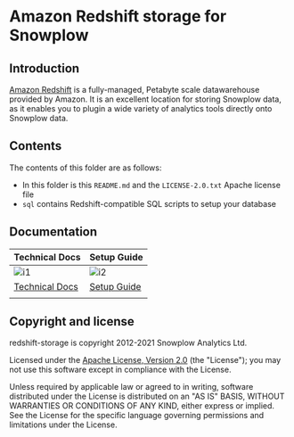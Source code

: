 # Amazon Redshift storage for Snowplow

## Introduction

[Amazon Redshift][redshift] is a fully-managed, Petabyte scale datawarehouse
provided by Amazon. It is an excellent location for storing Snowplow data, as it
enables you to plugin a wide variety of analytics tools directly onto Snowplow data.

## Contents

The contents of this folder are as follows:

* In this folder is this `README.md` and the `LICENSE-2.0.txt` Apache license file
* `sql` contains Redshift-compatible SQL scripts to setup your database

## Documentation

| Technical Docs             | Setup Guide          |
|----------------------------|----------------------|
| ![i1][techdocs-image]      | ![i2][setup-image]   |
| [Technical Docs][techdocs] | [Setup Guide][setup] |
|                            |                      |

## Copyright and license

redshift-storage is copyright 2012-2021 Snowplow Analytics Ltd.

Licensed under the [Apache License, Version 2.0][license] (the "License");
you may not use this software except in compliance with the License.

Unless required by applicable law or agreed to in writing, software
distributed under the License is distributed on an "AS IS" BASIS,
WITHOUT WARRANTIES OR CONDITIONS OF ANY KIND, either express or implied.
See the License for the specific language governing permissions and
limitations under the License.

[redshift]: http://aws.amazon.com/redshift/
[license]: http://www.apache.org/licenses/LICENSE-2.0
[setup]: https://docs.snowplowanalytics.com/docs/getting-started-on-snowplow-open-source/setup-snowplow-on-aws/setup-destinations/setup-redshift/launch-a-redshift-cluster/
[techdocs]: https://docs.snowplowanalytics.com/docs/getting-started-on-snowplow-open-source/setup-snowplow-on-aws/setup-destinations/setup-redshift/
[techdocs-image]: https://d3i6fms1cm1j0i.cloudfront.net/github/images/techdocs.png
[setup-image]: https://d3i6fms1cm1j0i.cloudfront.net/github/images/setup.png
